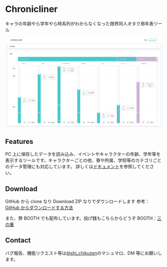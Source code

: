 # Chronicliner

キャラの年齢やら学年やら時系列がわからなくなった限界同人オタク用年表ツール

![動作デモ](https://github.com/shi-chikuzen/chronicliner_documents/blob/main/_images/top.png?raw=true)

## Features

PC 上に保存したデータを読み込み、イベントやキャラクターの年齢、学年等を表示するツールです。キャラクターごとの他、寮や所属、学校等のカテゴリごとのデータ管理にも対応しています。
詳しくは[ドキュメント](https://shi-chikuzen.github.io/chronicliner_documents/)を参照してください。

## Download

GitHub から clone なり Download ZIP なりでダウンロードします
参考：[GitHub からダウンロードする方法](http://www.humblesoft.com/wiki/?GitHub%E3%81%8B%E3%82%89%E3%83%80%E3%82%A6%E3%83%B3%E3%83%AD%E3%83%BC%E3%83%89%E3%81%99%E3%82%8B%E6%96%B9%E6%B3%95)

また、弊 BOOTH でも配布しています。投げ銭もこちらからどうぞ
BOOTH：[三の重](https://threelayerbox.booth.pm/)

## Contact

バグ報告、機能リクエスト等は[@shi_chikuzen](https://twitter.com/shi_chikuzen)のマシュマロ、DM 等にお願いします。
